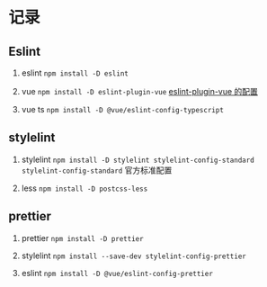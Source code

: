 # 记录

## Eslint

1. eslint
   `npm install -D eslint`

2. vue
   `npm install -D eslint-plugin-vue`
   [eslint-plugin-vue 的配置](https://eslint.vuejs.org/user-guide/#installation)

3. vue ts
   `npm install -D @vue/eslint-config-typescript`

## stylelint

1. stylelint
   `npm install -D stylelint stylelint-config-standard`
   `stylelint-config-standard` 官方标准配置

2. less
   `npm install -D postcss-less`

## prettier

1. prettier
   `npm install -D prettier`

2. stylelint
   `npm install --save-dev stylelint-config-prettier`

3. eslint
   `npm install -D @vue/eslint-config-prettier`
